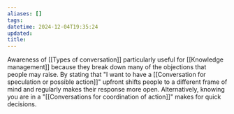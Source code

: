 ```yaml
---
aliases: []
tags: 
datetime: 2024-12-04T19:35:24
updated: 
title:
---
```

Awareness of [[Types of conversation]] particularly useful for [[Knowledge management]] because they break down many of the objections that people may raise. By stating that "I want to have a [[Conversation for speculation or possible action]]" upfront shifts people to a different frame of mind and regularly makes their response more open. Alternatively, knowing you are in a "[[Conversations for coordination of action]]" makes for quick decisions.